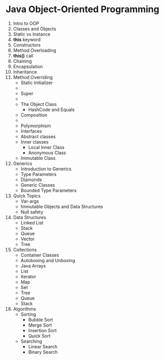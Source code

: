 # Java Object-Oriented Programming

1. Intro to OOP
2. Classes and Objects
3. Static vs Instance
4. **this** keyword
5. Constructors
6. Method Overloading
7. **this()** call
8. Chaining
9. Encapsulation
10. Inheritance
11. Method Overriding
     * Static Initializer
     * 
     * Super
     * 
     * The Object Class
         * HashCode and Equals
     * Composition
     * 
     * Polymorphism
     * Interfaces
     * Abstract classes
     * Inner classes
         * Local Inner Class
         * Anonymous Class
     * Immutable Class
12. Generics
     * Introduction to Generics
     * Type Parameters
     * Diamonds
     * Generic Classes
     * Bounded Type Parameters
13. Quick Topics
     * Var-args
     * Immutable Objects and Data Structures
     * Null safety
14. Data Structures
     * Linked List
     * Stack
     * Queue
     * Vector
     * Tree
15. Collections
     * Container Classes
     * Autoboxing and Unboxing
     * Java Arrays
     * List
     * Iterator
     * Map
     * Set
     * Tree
     * Queue
     * Stack
16. Algorithms
     * Sorting
         * Bubble Sort
         * Merge Sort
         * Insertion Sort
         * Quick Sort
     * Searching
         * Linear Search
         * Binary Search 
